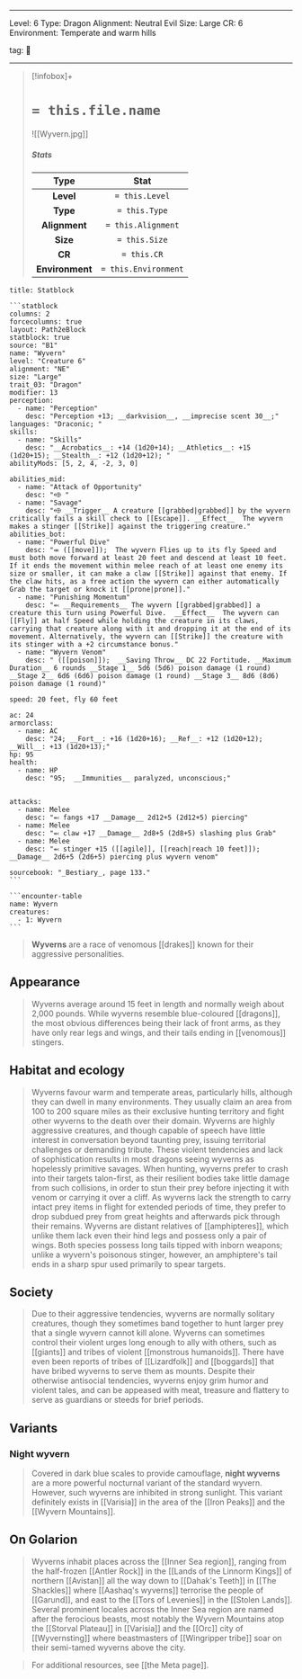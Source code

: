 
---


Level: 6
Type: Dragon
Alignment: Neutral Evil
Size: Large
CR: 6
Environment: Temperate and warm hills


tag: 👹

---

> [!infobox]+
> #  `= this.file.name`
> ![[Wyvern.jpg]]
> ##### Stats
> Type | Stat |
> :---:|:---:|
> **Level** | `= this.Level` |
> **Type** | `= this.Type` |
> **Alignment** | `= this.Alignment` |
> **Size** | `= this.Size` |
> **CR** | `= this.CR` |
> **Environment** | `= this.Environment` |




````ad-info
title: Statblock

```statblock
columns: 2
forcecolumns: true
layout: Path2eBlock
statblock: true
source: "B1"
name: "Wyvern"
level: "Creature 6"
alignment: "NE"
size: "Large"
trait_03: "Dragon"
modifier: 13
perception:
  - name: "Perception"
    desc: "Perception +13; __darkvision__, __imprecise scent 30__;"
languages: "Draconic; "
skills:
  - name: "Skills"
    desc: "__Acrobatics__: +14 (1d20+14); __Athletics__: +15 (1d20+15); __Stealth__: +12 (1d20+12); "
abilityMods: [5, 2, 4, -2, 3, 0]

abilities_mid:
  - name: "Attack of Opportunity"
    desc: "⬲ "
  - name: "Savage"
    desc: "⬲ __Trigger__ A creature [[grabbed|grabbed]] by the wyvern critically fails a skill check to [[Escape]]. __Effect__  The wyvern makes a stinger [[Strike]] against the triggering creature."
abilities_bot:
  - name: "Powerful Dive"
    desc: "⬺ ([[move]]);  The wyvern Flies up to its fly Speed and must both move forward at least 20 feet and descend at least 10 feet. If it ends the movement within melee reach of at least one enemy its size or smaller, it can make a claw [[Strike]] against that enemy. If the claw hits, as a free action the wyvern can either automatically Grab the target or knock it [[prone|prone]]."
  - name: "Punishing Momentum"
    desc: "⬻ __Requirements__ The wyvern [[grabbed|grabbed]] a creature this turn using Powerful Dive.  __Effect__  The wyvern can [[Fly]] at half Speed while holding the creature in its claws, carrying that creature along with it and dropping it at the end of its movement. Alternatively, the wyvern can [[Strike]] the creature with its stinger with a +2 circumstance bonus."
  - name: "Wyvern Venom"
    desc: " ([[poison]]);  __Saving Throw__ DC 22 Fortitude. __Maximum Duration__ 6 rounds __Stage 1__ 5d6 (5d6) poison damage (1 round) __Stage 2__ 6d6 (6d6) poison damage (1 round) __Stage 3__ 8d6 (8d6) poison damage (1 round)"

speed: 20 feet, fly 60 feet

ac: 24
armorclass:
  - name: AC
    desc: "24; __Fort__: +16 (1d20+16); __Ref__: +12 (1d20+12); __Will__: +13 (1d20+13);"
hp: 95
health:
  - name: HP
    desc: "95;  __Immunities__ paralyzed, unconscious;"


attacks:
  - name: Melee
    desc: "⬻ fangs +17 __Damage__ 2d12+5 (2d12+5) piercing"
  - name: Melee
    desc: "⬻ claw +17 __Damage__ 2d8+5 (2d8+5) slashing plus Grab"
  - name: Melee
    desc: "⬻ stinger +15 ([[agile]], [[reach|reach 10 feet]]); __Damage__ 2d6+5 (2d6+5) piercing plus wyvern venom"

sourcebook: "_Bestiary_, page 133."
```

```encounter-table
name: Wyvern
creatures:
  - 1: Wyvern
```

````



>  **Wyverns** are a race of venomous [[drakes]] known for their aggressive personalities.



## Appearance

>  Wyverns average around 15 feet in length and normally weigh about 2,000 pounds. While wyverns resemble blue-coloured [[dragons]], the most obvious differences being their lack of front arms, as they have only rear legs and wings, and their tails ending in [[venomous]] stingers.


## Habitat and ecology

>  Wyverns favour warm and temperate areas, particularly hills, although they can dwell in many environments. They usually claim an area from 100 to 200 square miles as their exclusive hunting territory and fight other wyverns to the death over their domain.
>  Wyverns are highly aggressive creatures, and though capable of speech have little interest in conversation beyond taunting prey, issuing territorial challenges or demanding tribute. These violent tendencies and lack of sophistication results in most dragons seeing wyverns as hopelessly primitive savages.
>  When hunting, wyverns prefer to crash into their targets talon-first, as their resilient bodies take little damage from such collisions, in order to stun their prey before injecting it with venom or carrying it over a cliff. As wyverns lack the strength to carry intact prey items in flight for extended periods of time, they prefer to drop subdued prey from great heights and afterwards pick through their remains.
>  Wyverns are distant relatives of [[amphipteres]], which unlike them lack even their hind legs and possess only a pair of wings. Both species possess long tails tipped with inborn weapons; unlike a wyvern's poisonous stinger, however, an amphiptere's tail ends in a sharp spur used primarily to spear targets.


## Society

>  Due to their aggressive tendencies, wyverns are normally solitary creatures, though they sometimes band together to hunt larger prey that a single wyvern cannot kill alone. Wyverns can sometimes control their violent urges long enough to ally with others, such as [[giants]] and tribes of violent [[monstrous humanoids]]. There have even been reports of tribes of [[Lizardfolk]] and [[boggards]] that have bribed wyverns to serve them as mounts. Despite their otherwise antisocial tendencies, wyverns enjoy grim humor and violent tales, and can be appeased with meat, treasure and flattery to serve as guardians or steeds for brief periods.


## Variants


### Night wyvern

>  Covered in dark blue scales to provide camouflage, **night wyverns** are a more powerful nocturnal variant of the standard wyvern. However, such wyverns are inhibited in strong sunlight. This variant definitely exists in [[Varisia]] in the area of the [[Iron Peaks]] and the [[Wyvern Mountains]].


## On Golarion

>  Wyverns inhabit places across the [[Inner Sea region]], ranging from the half-frozen [[Antler Rock]] in the [[Lands of the Linnorm Kings]] of northern [[Avistan]] all the way down to [[Dahak's Teeth]] in [[The Shackles]] where [[Aashaq's wyverns]] terrorise the people of [[Garund]], and east to the [[Tors of Levenies]] in the [[Stolen Lands]].
>  Several prominent locales across the Inner Sea region are named after the ferocious beasts, most notably the Wyvern Mountains atop the [[Storval Plateau]] in [[Varisia]] and the [[Orc]] city of [[Wyvernsting]] where beastmasters of [[Wingripper tribe]] soar on their semi-tamed wyverns above the city.


>  For additional resources, see [[the Meta page]].






